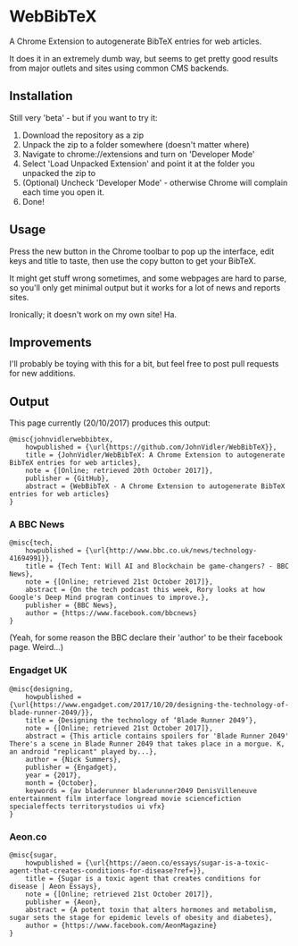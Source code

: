 # WebBibTeX
A Chrome Extension to autogenerate BibTeX entries for web articles.

It does it in an extremely dumb way, but seems to get pretty good results from major outlets and sites using common CMS backends.

## Installation
Still very 'beta' - but if you want to try it:

1. Download the repository as a zip
2. Unpack the zip to a folder somewhere (doesn't matter where)
3. Navigate to chrome://extensions and turn on 'Developer Mode'
4. Select 'Load Unpacked Extension' and point it at the folder you unpacked the zip to
5. (Optional) Uncheck 'Developer Mode' - otherwise Chrome will complain each time you open it.
6. Done!

## Usage
Press the new button in the Chrome toolbar to pop up the interface, edit keys and title to taste, then use
the copy button to get your BibTeX.

It might get stuff wrong sometimes, and some webpages are hard to parse, so you'll only get minimal output
but it works for a lot of news and reports sites.

Ironically; it doesn't work on my own site! Ha.

## Improvements
I'll probably be toying with this for a bit, but feel free to post pull requests for new additions.

## Output
This page currently (20/10/2017) produces this output:

```
@misc{johnvidlerwebbibtex,
	howpublished = {\url{https://github.com/JohnVidler/WebBibTeX}},
	title = {JohnVidler/WebBibTeX: A Chrome Extension to autogenerate BibTeX entries for web articles},
	note = {[Online; retrieved 20th October 2017]},
	publisher = {GitHub},
	abstract = {WebBibTeX - A Chrome Extension to autogenerate BibTeX entries for web articles}
}
```

### A BBC News
```
@misc{tech,
	howpublished = {\url{http://www.bbc.co.uk/news/technology-41694991}},
	title = {Tech Tent: Will AI and Blockchain be game-changers? - BBC News},
	note = {[Online; retrieved 21st October 2017]},
	abstract = {On the tech podcast this week, Rory looks at how Google's Deep Mind program continues to improve.},
	publisher = {BBC News},
	author = {https://www.facebook.com/bbcnews}
}
```
(Yeah, for some reason the BBC declare their 'author' to be their facebook page. Weird...)

### Engadget UK
```
@misc{designing,
	howpublished = {\url{https://www.engadget.com/2017/10/20/designing-the-technology-of-blade-runner-2049/}},
	title = {Designing the technology of ‘Blade Runner 2049’},
	note = {[Online; retrieved 21st October 2017]},
	abstract = {This article contains spoilers for 'Blade Runner 2049'   There's a scene in Blade Runner 2049 that takes place in a morgue. K, an android "replicant" played by...},
	author = {Nick Summers},
	publisher = {Engadget},
	year = {2017},
	month = {October},
	keywords = {av bladerunner bladerunner2049 DenisVilleneuve entertainment film interface longread movie sciencefiction specialeffects territorystudios ui vfx}
}
```

### Aeon.co
```
@misc{sugar,
	howpublished = {\url{https://aeon.co/essays/sugar-is-a-toxic-agent-that-creates-conditions-for-disease?ref=}},
	title = {Sugar is a toxic agent that creates conditions for disease | Aeon Essays},
	note = {[Online; retrieved 21st October 2017]},
	publisher = {Aeon},
	abstract = {A potent toxin that alters hormones and metabolism, sugar sets the stage for epidemic levels of obesity and diabetes},
	author = {https://www.facebook.com/AeonMagazine}
}
```
